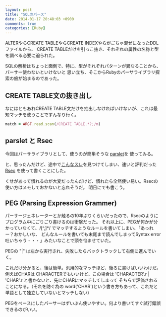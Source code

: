 ```yaml
---
layout: post
title: "SQLのパース"
date: 2014-01-17 20:48:03 +0900
comments: true
categories: [Ruby]
---
```


ALTERやらCREATE TABLEやらCREATE INDEXやらがごちゃ混ぜになったDDLファイルから、
CREATE TABLEだけを引っこ抜き、それぞれの属性の名称と型を調べる必要に迫られた。

SQLの解析はちょっと面倒で、特に、型がそれぞれパターンが異なることから、パーサー使わないといけないと
思い立ち、そこからRubyのパーサライブラリ探索の旅が始まるのであった。

<!--more-->

## CREATE TABLE文の抜き出し

なにはともあれCREATE TABLE文だけを抽出しなければいけないが、これは最短マッチを使うことですんなり行く。

```ruby
match = ARGF.read.scan(/CREATE TABLE.*?;/m)
```

## parslet と Rsec

今回はパーサライブラリとして、使うのが簡単そうな [parslet](http://kschiess.github.io/parslet/install.html)を
使ってみる。

と、思ったんだけど、途中で[こんなスレ](https://www.ruby-forum.com/topic/3444183)を見つけてしまい、速いと評判だった
[Rsec](https://github.com/luikore/rsec) を使って書くことにした。

くせがあって慣れるのが大変だったんだけど、慣れたら全然使い易い。Rsecの使い方はメモしておかないと忘れそうだ。
明日にでも書こう。

## PEG (Parsing Expression Grammer)

パーサージェネレーターとか触るの10年ぶりくらいだったので、Rsecのようにプログラム中にごりごり書けるのは衝撃だった。
それ以上に、PEGが何かが分かっていなくて、/[^,]*/ でマッチするようなルールを書いてしまい、「あっれー？おかしいな、
どんなルールを書いても末尾まで読んでしまってSyntax error吐いちゃう・・・」みたいなことで頭を悩ませていた。

PEGの "|" は左から実行され、失敗したらバックトラックして右側に進んでいく。

これだけ分かると、後は簡単。汎用的なマッチほど、後ろに書けばいいわけだ。
例えばCHARは CHARACTERでもいいけど、この場合は 'CHARACTER'.r | 'CHAR'.r と書かないと、先にCHARにマッチしてしまって
そちらで評価されることになる。（それを防ぐ為の word('CHAR')という書き方もあって、これだと単語として独立していないとマッチしない）

PEGをベースにしたパーサーはずいぶん使いやすい。何より書いてすぐ試行錯誤できるのがいい。

